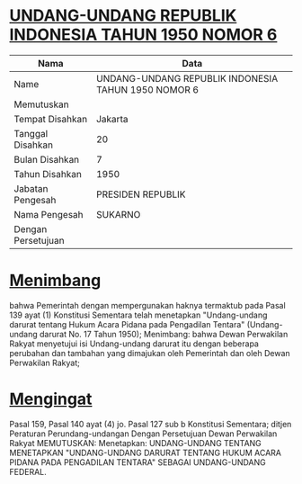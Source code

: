 # [UNDANG-UNDANG REPUBLIK INDONESIA TAHUN 1950 NOMOR 6](http://example.org/legal/document/uu/1950/6)

| Nama | Data |
| ------ | ----- |
|Name|UNDANG-UNDANG REPUBLIK INDONESIA TAHUN 1950 NOMOR 6|
|Memutuskan||
|Tempat Disahkan|Jakarta|
|Tanggal Disahkan|20|
|Bulan Disahkan|7|
|Tahun Disahkan|1950|
|Jabatan Pengesah|PRESIDEN REPUBLIK|
|Nama Pengesah|SUKARNO|
|Dengan Persetujuan||
# [Menimbang](http://example.org/legal/document/uu/1950/6/menimbang)
bahwa Pemerintah dengan mempergunakan haknya termaktub pada Pasal 139 ayat (1) Konstitusi Sementara telah menetapkan "Undang-undang darurat tentang Hukum Acara Pidana pada Pengadilan Tentara" (Undang-undang darurat No. 17 Tahun 1950); Menimbang: bahwa Dewan Perwakilan Rakyat menyetujui isi Undang-undang darurat itu dengan beberapa perubahan dan tambahan yang dimajukan oleh Pemerintah dan oleh Dewan Perwakilan Rakyat;
# [Mengingat](http://example.org/legal/document/uu/1950/6/mengingat)
Pasal 159, Pasal 140 ayat (4) jo. Pasal 127 sub b Konstitusi Sementara; ditjen Peraturan Perundang-undangan Dengan Persetujuan Dewan Perwakilan Rakyat MEMUTUSKAN: Menetapkan: UNDANG-UNDANG TENTANG MENETAPKAN "UNDANG-UNDANG DARURAT TENTANG HUKUM ACARA PIDANA PADA PENGADILAN TENTARA" SEBAGAI UNDANG-UNDANG FEDERAL.